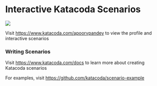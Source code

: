 # Interactive Katacoda Scenarios

[![](http://shields.katacoda.com/katacoda/apoorvpandey/count.svg)](https://www.katacoda.com/apoorvpandey "Get your profile on Katacoda.com")

Visit https://www.katacoda.com/apoorvpandey to view the profile and interactive scenarios

### Writing Scenarios
Visit https://www.katacoda.com/docs to learn more about creating Katacoda scenarios

For examples, visit https://github.com/katacoda/scenario-example
